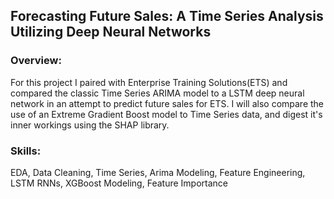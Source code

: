 ## Forecasting Future Sales: A Time Series Analysis Utilizing Deep Neural Networks
### Overview: 
For this project I paired with Enterprise Training Solutions(ETS) and compared the classic Time Series ARIMA model to a LSTM deep neural network in an attempt to predict future sales for ETS.
I will also compare the use of an Extreme Gradient Boost model to Time Series data, and digest it's inner workings using the SHAP library. 
### Skills: 
EDA, Data Cleaning, Time Series, Arima Modeling, Feature Engineering, LSTM RNNs, XGBoost Modeling, Feature Importance 
